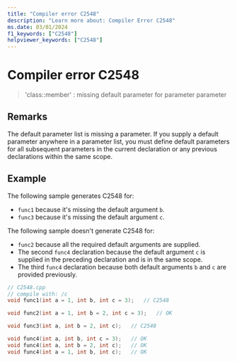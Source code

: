 ```yaml
---
title: "Compiler error C2548"
description: "Learn more about: Compiler Error C2548"
ms.date: 03/01/2024
f1_keywords: ["C2548"]
helpviewer_keywords: ["C2548"]
---
```

# Compiler error C2548

> 'class::member' : missing default parameter for parameter parameter

## Remarks

The default parameter list is missing a parameter. If you supply a default parameter anywhere in a parameter list, you must define default parameters for all subsequent parameters in the current declaration or any previous declarations within the same scope.

## Example

The following sample generates C2548 for:

- `func1` because it's missing the default argument `b`.
- `func3` because it's missing the default argument `c`.

The following sample doesn't generate C2548 for:

- `func2` because all the required default arguments are supplied.
- The second `func4` declaration because the default argument `c` is supplied in the preceding declaration and is in the same scope.
- The third `func4` declaration because both default arguments `b` and `c` are provided previously.

```cpp
// C2548.cpp
// compile with: /c
void func1(int a = 1, int b, int c = 3);   // C2548

void func2(int a = 1, int b = 2, int c = 3);   // OK

void func3(int a, int b = 2, int c);   // C2548

void func4(int a, int b, int c = 3);   // OK
void func4(int a, int b = 2, int c);   // OK
void func4(int a = 1, int b, int c);   // OK
```
